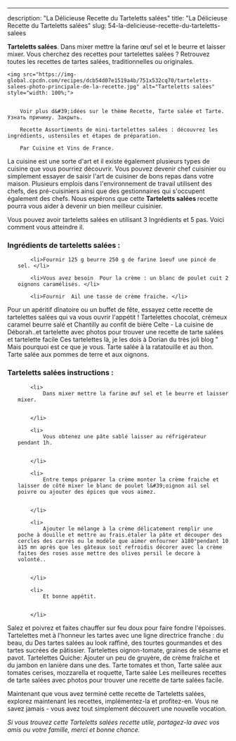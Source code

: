 ---
description: "La Délicieuse Recette du Tarteletts salées"
title: "La Délicieuse Recette du Tarteletts salées"
slug: 54-la-delicieuse-recette-du-tarteletts-salees

<p>
	<strong>Tarteletts salées</strong>. 
	Dans mixer mettre la farine œuf sel et le beurre et laisser mixer. Vous cherchez des recettes pour tartelettes salées ? Retrouvez toutes les recettes de tartes salées, traditionnelles ou originales.
</p>
<p>
	
	<img src="https://img-global.cpcdn.com/recipes/dcb54d07e1519a4b/751x532cq70/tarteletts-salees-photo-principale-de-la-recette.jpg" alt="Tarteletts salées" style="width: 100%;">
	
	
		Voir plus d&#39;idées sur le thème Recette, Tarte salée et Tarte. Узнать причину. Закрыть.
	
		Recette Assortiments de mini-tartelettes salées : découvrez les ingrédients, ustensiles et étapes de préparation.
	
		Par Cuisine et Vins de France.
	
</p>

La cuisine est une sorte d'art et il existe également plusieurs types de cuisine que vous pourriez découvrir. Vous pouvez devenir chef cuisinier ou simplement essayer de saisir l'art de cuisiner de bons repas dans votre maison. Plusieurs emplois dans l'environnement de travail utilisent des chefs, des pré-cuisiniers ainsi que des gestionnaires qui s'occupent également des chefs. Nous espérons que cette <strong> Tarteletts salées </strong> recette pourra vous aider à devenir un bien meilleur cuisinier.

<!--inarticleads1-->

Vous pouvez avoir tarteletts salées en utilisant 3 Ingrédients et 5 pas. Voici comment vous atteindre il.

<h3>Ingrédients de tarteletts salées :</h3>

<ol>
	
		<li>Fournir 125 g beurre 250 g de farine 1oeuf une pincé de sel. </li>
	
		<li>Vous avez besoin  Pour la crème : un blanc de poulet cuit 2 oignons caramélisés. </li>
	
		<li>Fournir  Ail une tasse de crème fraiche. </li>
	
</ol>

Pour un apéritif dînatoire ou un buffet de fête, essayez cette recette de tartelettes salées qui va vous ouvrir l&#39;appétit ! Tartelettes chocolat, crémeux caramel beurre salé et Chantilly au confit de bière Celte - La cuisine de Déborah..et tartelette avec photos pour trouver une recette de tarte salées et tartelette facile Ces tartelettes là, je les dois à Dorian du très joli blog &#34; Mais pourquoi est ce que je vous. Tarte salée à la ratatouille et au thon. Tarte salée aux pommes de terre et aux oignons. 

<!--inarticleads2-->

<h3>Tarteletts salées instructions :</h3>

<ol>
	
		<li>
			Dans mixer mettre la farine œuf sel et le beurre et laisser mixer.
			
			
		</li>
	
		<li>
			Vous obtenez une pâte sablé laisser au réfrigérateur pendant 1h.
			
			
		</li>
	
		<li>
			Entre temps préparer la crème monter la crème fraiche et laisser de côté mixer le blanc de poulet l&#39;oignon ail sel poivre ou ajouter des épices que vous aimez.
			
			
		</li>
	
		<li>
			Ajouter le mélange à la crème délicatement remplir une poche à douille et mettre au frais.étaler la pâte et découper des cercles des carrés ou le modèle que aimer enfourner à180°pendant 10 à15 mn après que les gâteaux soit refroidis décorer avec la crème faites des roses asse mettre des olives persil le decore à volonté..
			
			
		</li>
	
		<li>
			Et bonne appétit.
			
			
		</li>
	
</ol>

Salez et poivrez et faites chauffer sur feu doux pour faire fondre l&#39;époisses. Tartelettes met à l&#39;honneur les tartes avec une ligne directrice franche : du beau, du Des tartes salées au look raffiné, des tourtes gourmandes et des tartes sucrées de pâtissier. Tartelettes oignon-tomate, graines de sésame et pavot. Tartelettes Quiche: Ajouter un peu de gruyère, de crème fraîche et du jambon en lanière dans une des. Tarte tomates et thon, Tarte salée aux tomates cerises, mozzarella et roquette, Tarte salée Les meilleures recettes de tarte salées avec photos pour trouver une recette de tarte salées facile. 

<!--inarticleads1-->

<p>
Maintenant que vous avez terminé cette recette de Tarteletts salées, explorez maintenant les recettes, implémentez-la et profitez-en. Vous ne savez jamais - vous avez tout simplement découvert une nouvelle vocation.
</p>

<p>
<i>Si vous trouvez cette Tarteletts salées recette utile, partagez-la avec vos amis ou votre famille, merci et bonne chance.</i>
</p>
